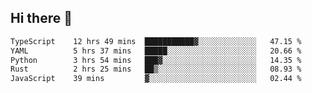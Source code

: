 ## Hi there 👋

<!--
**whirlun/whirlun** is a ✨ _special_ ✨ repository because its `README.md` (this file) appears on your GitHub profile.

Here are some ideas to get you started:

- 🔭 I’m currently working on ...
- 🌱 I’m currently learning ...
- 👯 I’m looking to collaborate on ...
- 🤔 I’m looking for help with ...
- 💬 Ask me about ...
- 📫 How to reach me: ...
- 😄 Pronouns: ...
- ⚡ Fun fact: ...
-->
<!--START_SECTION:waka-->

```txt
TypeScript    12 hrs 49 mins  ███████████▓░░░░░░░░░░░░░   47.15 %
YAML          5 hrs 37 mins   █████░░░░░░░░░░░░░░░░░░░░   20.66 %
Python        3 hrs 54 mins   ███▓░░░░░░░░░░░░░░░░░░░░░   14.35 %
Rust          2 hrs 25 mins   ██▒░░░░░░░░░░░░░░░░░░░░░░   08.93 %
JavaScript    39 mins         ▓░░░░░░░░░░░░░░░░░░░░░░░░   02.44 %
```

<!--END_SECTION:waka-->
